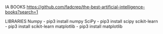 


IA BOOKS
https://github.com/fadcrep/the-best-artificial-intelligence-books?search=1

LIBRARIES
Numpy - pip3 install numpy
SciPy - pip3 install scipy
scikit-learn - pip3 install scikit-learn
matplotlib - pip3 install matplotlib
